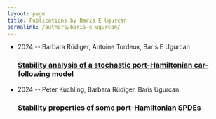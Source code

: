 ```yaml
---
layout: page
title: Publications by Baris E Ugurcan
permalink: /authors/baris-e-ugurcan/
---
```


<ul class="post-list">
<li><span class='post-meta'>2024 -- Barbara Rüdiger, Antoine Tordeux, Baris E Ugurcan</span><h3><a class='post-link' href='../../stability-analysis-of-a-stochastic-port-hamiltonian-car-following-model'>Stability analysis of a stochastic port-Hamiltonian car-following model</a></h3></li>
<li><span class='post-meta'>2024 -- Peter Kuchling, Barbara Rüdiger, Baris Ugurcan</span><h3><a class='post-link' href='../../stability-properties-of-some-port-hamiltonian-spdes'>Stability properties of some port-Hamiltonian SPDEs</a></h3></li>

</ul>
